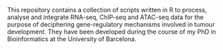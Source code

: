 This repository contains a collection of scripts written in R to process, analyse and integrate RNA-seq, ChIP-seq and ATAC-seq data for the purpose of deciphering gene-regulatory mechanisms involved in tumour development. They have been developed during the course of my PhD in Bioinformatics at the University of Barcelona. 

